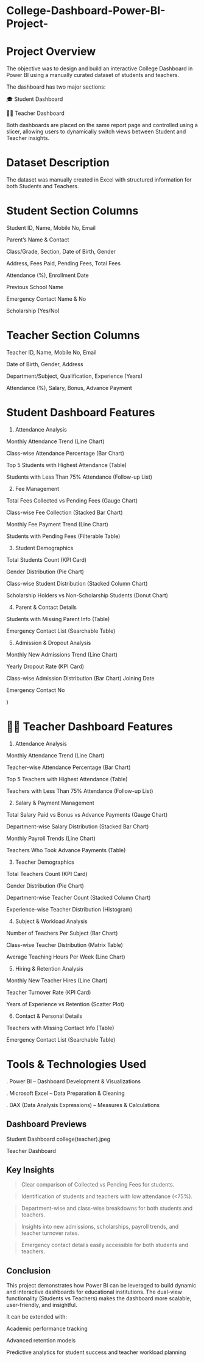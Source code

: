 # College-Dashboard-Power-BI-Project-
 
# Project Overview

  The objective was to design and build an interactive College Dashboard in Power BI using a manually curated dataset of students and teachers.

The dashboard has two major sections:

🎓 Student Dashboard

👨‍🏫 Teacher Dashboard

Both dashboards are placed on the same report page and controlled using a slicer, allowing users to dynamically switch views between Student and Teacher insights.

# Dataset Description

The dataset was manually created in Excel with structured information for both Students and Teachers.

# Student Section Columns

Student ID, Name, Mobile No, Email

Parent’s Name & Contact

Class/Grade, Section, Date of Birth, Gender

Address, Fees Paid, Pending Fees, Total Fees

Attendance (%), Enrollment Date

Previous School Name

Emergency Contact Name & No

Scholarship (Yes/No)

# Teacher Section Columns

Teacher ID, Name, Mobile No, Email

Date of Birth, Gender, Address

Department/Subject, Qualification, Experience (Years)

Attendance (%), Salary, Bonus, Advance Payment

 # Student Dashboard Features

1. Attendance Analysis

Monthly Attendance Trend (Line Chart)

Class-wise Attendance Percentage (Bar Chart)

Top 5 Students with Highest Attendance (Table)

Students with Less Than 75% Attendance (Follow-up List)

2. Fee Management

Total Fees Collected vs Pending Fees (Gauge Chart)

Class-wise Fee Collection (Stacked Bar Chart)

Monthly Fee Payment Trend (Line Chart)

Students with Pending Fees (Filterable Table)

3. Student Demographics

Total Students Count (KPI Card)

Gender Distribution (Pie Chart)

Class-wise Student Distribution (Stacked Column Chart)

Scholarship Holders vs Non-Scholarship Students (Donut Chart)

4. Parent & Contact Details

Students with Missing Parent Info (Table)

Emergency Contact List (Searchable Table)

5. Admission & Dropout Analysis

Monthly New Admissions Trend (Line Chart)

Yearly Dropout Rate (KPI Card)

Class-wise Admission Distribution (Bar Chart)
Joining Date

Emergency Contact No

)

 # 👨‍🏫 Teacher Dashboard Features

1. Attendance Analysis

Monthly Attendance Trend (Line Chart)

Teacher-wise Attendance Percentage (Bar Chart)

Top 5 Teachers with Highest Attendance (Table)

Teachers with Less Than 75% Attendance (Follow-up List)

2. Salary & Payment Management

Total Salary Paid vs Bonus vs Advance Payments (Gauge Chart)

Department-wise Salary Distribution (Stacked Bar Chart)

Monthly Payroll Trends (Line Chart)

Teachers Who Took Advance Payments (Table)

3. Teacher Demographics

Total Teachers Count (KPI Card)

Gender Distribution (Pie Chart)

Department-wise Teacher Count (Stacked Column Chart)

Experience-wise Teacher Distribution (Histogram)

4. Subject & Workload Analysis

Number of Teachers Per Subject (Bar Chart)

Class-wise Teacher Distribution (Matrix Table)

Average Teaching Hours Per Week (Line Chart)

5. Hiring & Retention Analysis

Monthly New Teacher Hires (Line Chart)

Teacher Turnover Rate (KPI Card)

Years of Experience vs Retention (Scatter Plot)

6. Contact & Personal Details

Teachers with Missing Contact Info (Table)

Emergency Contact List (Searchable Table)

# Tools & Technologies Used

. Power BI – Dashboard Development & Visualizations

. Microsoft Excel – Data Preparation & Cleaning

. DAX (Data Analysis Expressions) – Measures & Calculations

## Dashboard Previews

Student Dashboard
college(teacher).jpeg

Teacher Dashboard

## Key Insights

> Clear comparison of Collected vs Pending Fees for students.

> Identification of students and teachers with low attendance (<75%).

> Department-wise and class-wise breakdowns for both students and teachers.

> Insights into new admissions, scholarships, payroll trends, and teacher turnover rates.

> Emergency contact details easily accessible for both students and teachers.


## Conclusion

This project demonstrates how Power BI can be leveraged to build dynamic and interactive dashboards for educational institutions. The dual-view functionality (Students vs Teachers) makes the dashboard more scalable, user-friendly, and insightful.

It can be extended with:

Academic performance tracking

Advanced retention models

Predictive analytics for student success and teacher workload planning
